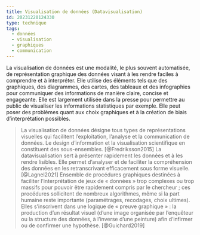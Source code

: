 ```yaml
---
title: Visualisation de données (Datavisualisation)
id: 20231220124330
type: technique
tags:
  - données
  - visualisation
  - graphiques
  - communication
---
```

La visualisation de données est une modalité, le plus souvent automatisée, de représentation graphique des données visant à les rendre faciles à comprendre et à interpréter. Elle utilise des éléments tels que des graphiques, des diagrammes, des cartes, des tableaux et des infographies pour communiquer des informations de manière claire, concise et engageante. Elle est largement utilisée dans la presse pour permettre au public de visualiser les informations statistiques par exemple. Elle peut poser des problèmes quant aux choix graphiques et à la création de biais d’interprétation possibles.
>La visualisation de données désigne tous types de représentations visuelles qui facilitent l’exploitation, l’analyse et la communication de données. Le design d’information et la visualisation scientifique en constituent des sous-ensembles. [@Fredriksson2015]
>La datavisualisation sert à présenter rapidement les données et à les rendre lisibles. Elle permet d’analyser et de faciliter la compréhension des données en les retranscrivant efficacement sous forme visuelle. [@Lagnel2021]
>Ensemble de procédures graphiques destinées à faciliter l’interprétation de jeux de « données » trop complexes ou trop massifs pour pouvoir être rapidement compris par le chercheur ; ces procédures sollicitent de nombreux algorithmes, même si la part humaine reste importante (paramétrages, recodages, choix ultimes). Elles s’inscrivent dans une logique de « preuve graphique » : la production d’un résultat visuel (d’une image organisée par l’enquêteur ou la structure des données, à l’inverse d’une peinture) afin d’infirmer ou de confirmer une hypothèse. [@Guichard2019]